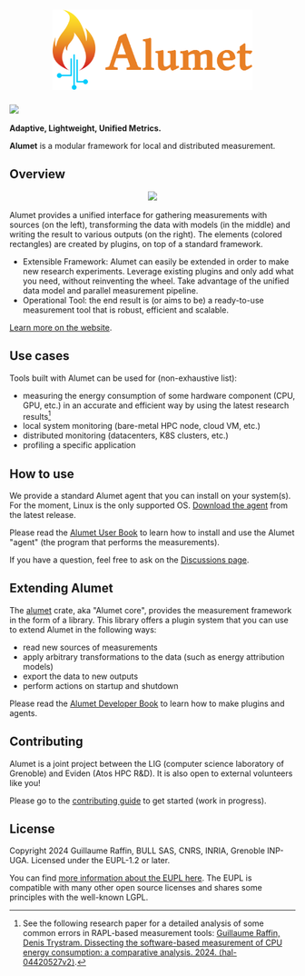 <h1 align="center">
    <img src="readme/alumet-banner.png" height="141px"></img>
</h1>

<a href="https://crates.io/crates/alumet"><img src="https://img.shields.io/crates/v/alumet?link=https%3A%2F%2Fcrates.io%2Fcrates%2Falumet"/></a>

**Adaptive, Lightweight, Unified Metrics.**

**Alumet** is a modular framework for local and distributed measurement.

## Overview

<div align="center">
    <img src="https://alumet-dev.github.io/user-book/images/alumet-high-level-view.svg"/>
</div>

Alumet provides a unified interface for gathering measurements with sources (on the left), transforming the data with models (in the middle) and writing the result to various outputs (on the right).
The elements (colored rectangles) are created by plugins, on top of a standard framework.

- Extensible Framework: Alumet can easily be extended in order to make new research experiments. Leverage existing plugins and only add what you need, without reinventing the wheel. Take advantage of the unified data model and parallel measurement pipeline.
- Operational Tool: the end result is (or aims to be) a ready-to-use measurement tool that is robust, efficient and scalable.

[Learn more on the website](https://alumet.dev).

## Use cases

Tools built with Alumet can be used for (non-exhaustive list):
- measuring the energy consumption of some hardware component (CPU, GPU, etc.) in an accurate and efficient way by using the latest research results[^1]
- local system monitoring (bare-metal HPC node, cloud VM, etc.)
- distributed monitoring (datacenters, K8S clusters, etc.)
- profiling a specific application

[^1]: See the following research paper for a detailed analysis of some common errors in RAPL-based measurement tools: [Guillaume Raffin, Denis Trystram. Dissecting the software-based measurement of CPU energy consumption: a comparative analysis. 2024. ⟨hal-04420527v2⟩](https://hal.science/hal-04420527).

## How to use

We provide a standard Alumet agent that you can install on your system(s). For the moment, Linux is the only supported OS. [Download the agent](https://github.com/alumet-dev/alumet/releases/latest) from the latest release.

Please read the [Alumet User Book](https://alumet-dev.github.io/user-book/) to learn how to install and use the Alumet "agent" (the program that performs the measurements).

If you have a question, feel free to ask on the [Discussions page](https://github.com/alumet-dev/alumet/discussions).

## Extending Alumet

The [alumet](https://crates.io/crates/alumet) crate, aka "Alumet core", provides the measurement framework in the form of a library.
This library offers a plugin system that you can use to extend Alumet in the following ways:
- read new sources of measurements
- apply arbitrary transformations to the data (such as energy attribution models)
- export the data to new outputs
- perform actions on startup and shutdown

Please read the [Alumet Developer Book](https://alumet-dev.github.io/developer-book/) to learn how to make plugins and agents.

## Contributing

Alumet is a joint project between the LIG (computer science laboratory of Grenoble) and Eviden (Atos HPC R&D). It is also open to external volunteers like you!

Please go to the [contributing guide](./CONTRIBUTING.md) to get started (work in progress).

## License

Copyright 2024 Guillaume Raffin, BULL SAS, CNRS, INRIA, Grenoble INP-UGA.
Licensed under the EUPL-1.2 or later.

You can find [more information about the EUPL here](https://joinup.ec.europa.eu/collection/eupl/introduction-eupl-licence). The EUPL is compatible with many other open source licenses and shares some principles with the well-known LGPL.
